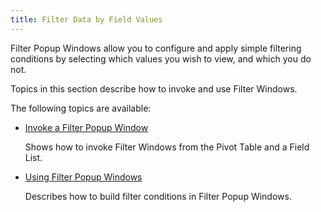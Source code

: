 ```yaml
---
title: Filter Data by Field Values
---
```

Filter Popup Windows allow you to configure and apply simple filtering conditions by selecting which values you wish to view, and which you do not.

Topics in this section describe how to invoke and use Filter Windows.

The following topics are available:
* [Invoke a Filter Popup Window](../../../../../interface-elements-for-web/articles/pivot-table/data-presentation/filter-data/filter-data-by-field-values/invoke-a-filter-popup-window.md)
	
	Shows how to invoke Filter Windows from the Pivot Table and a Field List.
* [Using Filter Popup Windows](../../../../../interface-elements-for-web/articles/pivot-table/data-presentation/filter-data/filter-data-by-field-values/using-filter-popup-windows.md)
	
	Describes how to build filter conditions in Filter Popup Windows.